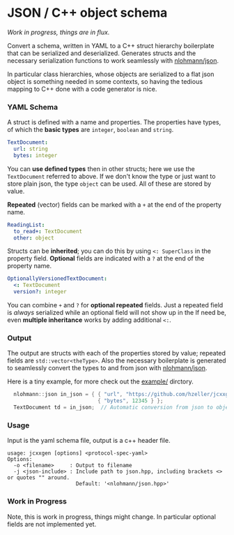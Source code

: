 JSON / C++ object schema
========================

_Work in progress, things are in flux._

Convert a schema, written in YAML to a C++ struct hierarchy boilerplate that
can be serialized and deserialized. Generates structs and the necessary
serialization functions to work seamlessly with [nlohmann/json].

In particular class hierarchies, whose objects are serialized to a flat
json object is something needed in some contexts, so having the tedious
mapping to C++ done with a code generator is nice.

### YAML Schema

A struct is defined with a name and properties. The properties have types, of
which the **basic types** are `integer`, `boolean` and `string`.

```yaml
TextDocument:
  url: string
  bytes: integer
```

You can **use defined types** then in other structs; here we use the
`TextDocument` referred to above. If we don't know the type or just
want to store plain json, the type `object` can be used. All of these are
stored by value.

**Repeated** (vector) fields can be marked with a `+` at the end of the
property name.

```yaml
ReadingList:
  to_read+: TextDocument
  other: object
```

Structs can be **inherited**; you can do this by using `<: SuperClass` in
the property field. **Optional** fields are indicated with a `?` at the
end of the property name.


```yaml
OptionallyVersionedTextDocument:
  <: TextDocument
  version?: integer
```

You can combine `+` and `?` for **optional repeated** fields. Just a repeated
field is _always_ serialized while an optional field will not show up in the
If need be, even **multiple inheritance** works by adding additional `<:`.

### Output

The output are structs with each of the properties stored by value; repeated
fields are `std::vector<theType>`. Also the necessary boilerplate is generated
to seamlessly convert the types to and from json with [nlohmann/json].

Here is a tiny example, for more check out the [example/](./example) dirctory.

```C++
  nlohmann::json in_json = { { "url", "https://github.com/hzeller/jcxxgen"},
                             { "bytes", 12345 } };
  TextDocument td = in_json;  // Automatic conversion from json to object
```

### Usage

Input is the yaml schema file, output is a c++ header file.

```
usage: jcxxgen [options] <protocol-spec-yaml>
Options:
  -o <filename>     : Output to filename
  -j <json-include> : Include path to json.hpp, including brackets <> or quotes "" around.
                      Default: '<nlohmann/json.hpp>'
```

### Work in Progress
Note, this is work in progress, things might change. In particular optional
fields are not implemented yet.

[nlohmann/json]: https://github.com/nlohmann/json
